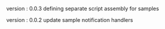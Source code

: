   version : 0.0.3
  defining separate script assembly for samples

  version : 0.0.2
  update sample notification handlers